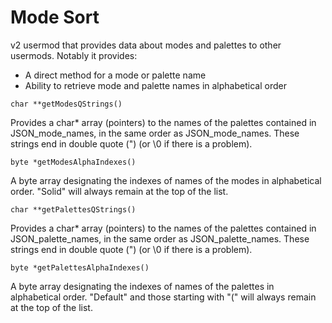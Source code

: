 # Mode Sort

v2 usermod that provides data about modes and
palettes to other usermods. Notably it provides:
* A direct method for a mode or palette name
* Ability to retrieve mode and palette names in 
  alphabetical order

```char **getModesQStrings()```

Provides a char* array (pointers) to the names of the
palettes contained in JSON_mode_names, in the same order as 
JSON_mode_names. These strings end in double quote (")
(or \0 if there is a problem).

```byte *getModesAlphaIndexes()```

A byte array designating the indexes of names of the
modes in alphabetical order. "Solid" will always remain 
at the top of the list.

```char **getPalettesQStrings()```

Provides a char* array (pointers) to the names of the
palettes contained in JSON_palette_names, in the same order as 
JSON_palette_names. These strings end in double quote (")
(or \0 if there is a problem).

```byte *getPalettesAlphaIndexes()```

A byte array designating the indexes of names of the
palettes in alphabetical order. "Default" and those
starting with "(" will always remain at the top of the list.
